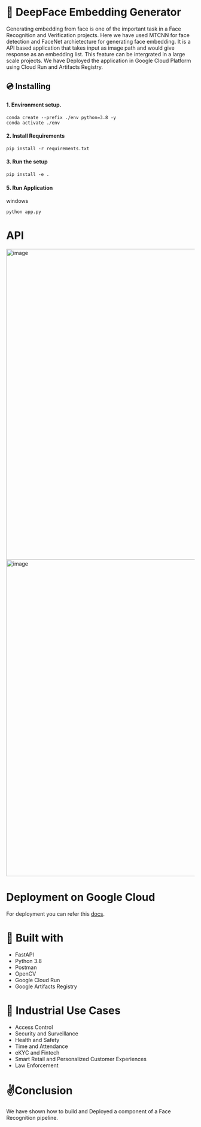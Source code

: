 # 📙 DeepFace Embedding Generator
Generating embedding from face is one of the important task in a Face Recognition and Verification projects. Here we have used MTCNN for face detection and FaceNet archietecture for generating face embedding. It is a API based application that takes input as image path and would give response as an embedding list. This feature can be intergrated in a large scale projects. We have Deployed the application in Google Cloud Platform using Cloud Run and Artifacts Registry.

## 💿 Installing
#### 1. Environment setup.
```commandline
conda create --prefix ./env python=3.8 -y
conda activate ./env
```

#### 2. Install Requirements
```commandline
pip install -r requirements.txt
```

#### 3. Run the setup
```commandline
pip install -e .
```

#### 5. Run Application
windows
```commandline
python app.py 
```

# API
<img width="831" alt="image" src="https://user-images.githubusercontent.com/57321948/198875358-4319ee30-3db4-4587-811b-938b8d1647df.png">
<img width="846" alt="image" src="https://user-images.githubusercontent.com/57321948/198875368-2ccbed58-071a-4c05-917c-af7f6fbfa666.png">

# Deployment on Google Cloud
For deployment you can refer this [docs](https://github.com/Python-Projects-01/DeepFace-Embedding-Generation/blob/main/docs/deployment.md).

# 🔧 Built with 
- FastAPI
- Python 3.8
- Postman
- OpenCV
- Google Cloud Run
- Google Artifacts Registry

# 🏦 Industrial Use Cases
- Access Control
- Security and Surveillance
- Health and Safety
- Time and Attendance
- eKYC and Fintech
- Smart Retail and Personalized Customer Experiences
- Law Enforcement

# ✌️Conclusion
We have shown how to build and Deployed a component of a Face Recognition pipeline. 
